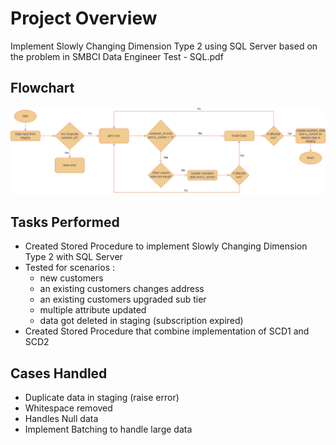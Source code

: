 # Project Overview
Implement Slowly Changing Dimension Type 2 using SQL Server based on the problem in SMBCI Data Engineer Test - SQL.pdf

## Flowchart
![Alt Text](https://github.com/rdPriambodo/SMBCI-DE-TechnicalTest/blob/c8532e1a5f5fdaaca3ab44a7a6aca716e3054723/1_SQL-Implementation/Flowchart-SDC2.png)

## Tasks Performed
- Created Stored Procedure to implement Slowly Changing Dimension Type 2 with SQL Server
- Tested for scenarios :
    - new customers
    - an existing customers changes address
    - an existing customers upgraded sub tier
    - multiple attribute updated
    - data got deleted in staging (subscription expired)
- Created Stored Procedure that combine implementation of SCD1 and SCD2

## Cases Handled
- Duplicate data in staging (raise error)
- Whitespace removed
- Handles Null data
- Implement Batching to handle large data

